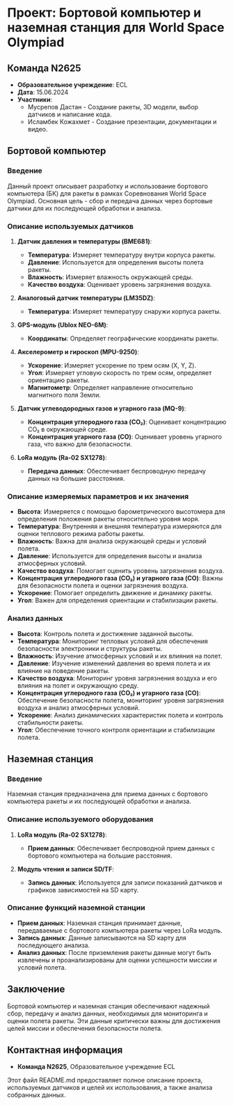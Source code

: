# Проект: Бортовой компьютер и наземная станция для World Space Olympiad

## Команда N2625
- **Образовательное учреждение**: ECL
- **Дата**: 15.06.2024
- **Участники**:
  - Мусрепов Дастан - Создание ракеты, 3D модели, выбор датчиков и написание кода.
  - Исламбек Кожахмет - Создание презентации, документации и видео.

## Бортовой компьютер

### Введение
Данный проект описывает разработку и использование бортового компьютера (БК) для ракеты в рамках Соревнования World Space Olympiad. Основная цель - сбор и передача данных через бортовые датчики для их последующей обработки и анализа.

### Описание используемых датчиков
1. **Датчик давления и температуры (BME681)**:
   - **Температура**: Измеряет температуру внутри корпуса ракеты.
   - **Давление**: Используется для определения высоты полета ракеты.
   - **Влажность**: Измеряет влажность окружающей среды.
   - **Качество воздуха**: Оценивает уровень загрязнения воздуха.

2. **Аналоговый датчик температуры (LM35DZ)**:
   - **Температура**: Измеряет температуру снаружи корпуса ракеты.

3. **GPS-модуль (Ublox NEO-6M)**:
   - **Координаты**: Определяет географические координаты ракеты.

4. **Акселерометр и гироскоп (MPU-9250)**:
   - **Ускорение**: Измеряет ускорение по трем осям (X, Y, Z).
   - **Угол**: Измеряет угловую скорость по трем осям, определяет ориентацию ракеты.
   - **Магнитометр**: Определяет направление относительно магнитного поля Земли.

5. **Датчик углеводородных газов и угарного газа (MQ-9)**:
   - **Концентрация углеродного газа (CO₂)**: Оценивает концентрацию CO₂ в окружающей среде.
   - **Концентрация угарного газа (CO)**: Оценивает уровень угарного газа, что важно для безопасности.

6. **LoRa модуль (Ra-02 SX1278)**:
   - **Передача данных**: Обеспечивает беспроводную передачу данных на большие расстояния.

### Описание измеряемых параметров и их значения
- **Высота**: Измеряется с помощью барометрического высотомера для определения положения ракеты относительно уровня моря.
- **Температура**: Внутренняя и внешняя температура измеряются для оценки теплового режима работы ракеты.
- **Влажность**: Важна для анализа окружающей среды и условий полета.
- **Давление**: Используется для определения высоты и анализа атмосферных условий.
- **Качество воздуха**: Помогает оценить уровень загрязнения воздуха.
- **Концентрация углеродного газа (CO₂) и угарного газа (CO)**: Важны для безопасности полета и оценки загрязнения воздуха.
- **Ускорение**: Помогает определить движение и динамику ракеты.
- **Угол**: Важен для определения ориентации и стабилизации ракеты.

### Анализ данных
- **Высота**: Контроль полета и достижение заданной высоты.
- **Температура**: Мониторинг тепловых условий для обеспечения безопасности электроники и структуры ракеты.
- **Влажность**: Изучение атмосферных условий и их влияния на полет.
- **Давление**: Изучение изменений давления во время полета и их влияние на поведение ракеты.
- **Качество воздуха**: Мониторинг уровня загрязнения воздуха и его влияния на полет и окружающую среду.
- **Концентрация углеродного газа (CO₂) и угарного газа (CO)**: Обеспечение безопасности полета, мониторинг уровня загрязнения воздуха и анализ атмосферных условий.
- **Ускорение**: Анализ динамических характеристик полета и контроль стабильности ракеты.
- **Угол**: Обеспечение точного контроля ориентации и стабилизации полета.

## Наземная станция

### Введение
Наземная станция предназначена для приема данных с бортового компьютера ракеты и их последующей обработки и анализа.

### Описание используемого оборудования
1. **LoRa модуль (Ra-02 SX1278)**:
   - **Прием данных**: Обеспечивает беспроводной прием данных с бортового компьютера на большие расстояния.

2. **Модуль чтения и записи SD/TF**:
   - **Запись данных**: Используется для записи показаний датчиков и графиков зависимостей на SD карту.

### Описание функций наземной станции
- **Прием данных**: Наземная станция принимает данные, передаваемые с бортового компьютера ракеты через LoRa модуль.
- **Запись данных**: Данные записываются на SD карту для последующего анализа.
- **Анализ данных**: После приземления ракеты данные могут быть извлечены и проанализированы для оценки успешности миссии и условий полета.

## Заключение
Бортовой компьютер и наземная станция обеспечивают надежный сбор, передачу и анализ данных, необходимых для мониторинга и оценки полета ракеты. Эти данные критически важны для достижения целей миссии и обеспечения безопасности полета.

## Контактная информация
- **Команда N2625**, Образовательное учреждение ECL

Этот файл README.md предоставляет полное описание проекта, используемых датчиков и целей их использования, а также анализа собранных данных.